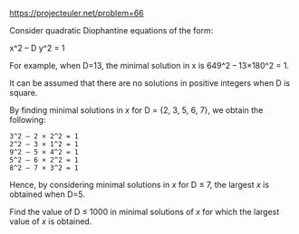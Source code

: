 https://projecteuler.net/problem=66

Consider quadratic Diophantine equations of the form:

x^2 – D y^2 = 1

For example, when D=13, the minimal solution in x is 649^2 – 13×180^2 = 1.

It can be assumed that there are no solutions in positive integers when D is
square.

By finding minimal solutions in _x_ for D = {2, 3, 5, 6, 7}, we obtain the
following:

```
3^2 – 2 × 2^2 = 1
2^2 – 3 × 1^2 = 1
9^2 – 5 × 4^2 = 1
5^2 – 6 × 2^2 = 1
8^2 – 7 × 3^2 = 1
```

Hence, by considering minimal solutions in _x_ for D ≤ 7, the largest _x_ is
obtained when D=5.

Find the value of D ≤ 1000 in minimal solutions of _x_ for which the largest
value of _x_ is obtained.
